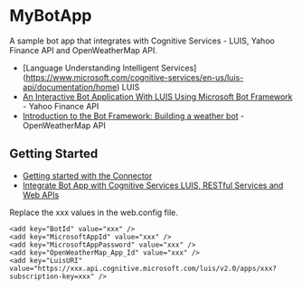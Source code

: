 # MyBotApp
A sample bot app that integrates with Cognitive Services - LUIS, Yahoo Finance API and OpenWeatherMap API.

* [Language Understanding Intelligent Services] (https://www.microsoft.com/cognitive-services/en-us/luis-api/documentation/home) LUIS
* [An Interactive Bot Application With LUIS Using Microsoft Bot Framework](http://www.c-sharpcorner.com/article/an-interactive-bot-application-with-luis-using-microsoft-bot/) - Yahoo Finance API 
* [Introduction to the Bot Framework: Building a weather bot](https://github.com/mmgrt/streamcode) - OpenWeatherMap API


## Getting Started

* [Getting started with the Connector](https://docs.botframework.com/en-us/csharp/builder/sdkreference/gettingstarted.html) 
* [Integrate Bot App with Cognitive Services LUIS, RESTful Services and Web APIs](https://blogs.msdn.microsoft.com/zxue/2017/03/04/integrate-bot-app-with-cognitive-services-luis-and-rest-services/) 


Replace the xxx values in the web.config file.

    <add key="BotId" value="xxx" /> 
    <add key="MicrosoftAppId" value="xxx" />
    <add key="MicrosoftAppPassword" value="xxx" />
    <add key="OpenWeatherMap_App_Id" value="xxx" />
    <add key="LuisURI" value="https://xxx.api.cognitive.microsoft.com/luis/v2.0/apps/xxx?subscription-key=xxx" />
